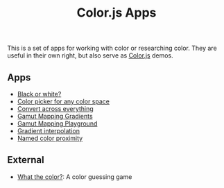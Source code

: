 <header class="readme-only">

# Color.js Apps

</header>

<section>

This is a set of apps for working with color or researching color.
They are useful in their own right, but also serve as [Color.js](https://colorjs.io) demos.

## Apps

- [Black or white?](blackwhite)
- [Color picker for any color space](picker)
- [Convert across everything](convert)
- [Gamut Mapping Gradients](gamut-mapping/gradients)
- [Gamut Mapping Playground](gamut-mapping)
- [Gradient interpolation](gradients)
- [Named color proximity](named)

## External

- [What the color?](https://whathecolor.com/): A color guessing game